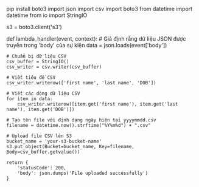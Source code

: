 pip install boto3
import json
import csv
import boto3
from datetime import datetime
from io import StringIO

s3 = boto3.client('s3')

def lambda_handler(event, context):
    # Giả định rằng dữ liệu JSON được truyền trong 'body' của sự kiện
    data = json.loads(event['body'])
    
    # Chuẩn bị dữ liệu CSV
    csv_buffer = StringIO()
    csv_writer = csv.writer(csv_buffer)

    # Viết tiêu đề CSV
    csv_writer.writerow(['first name', 'last name', 'DOB'])
    
    # Viết các dòng dữ liệu CSV
    for item in data:
        csv_writer.writerow([item.get('first name'), item.get('last name'), item.get('DOB')])

    # Tạo tên file với định dạng ngày hiện tại yyyymmdd.csv
    filename = datetime.now().strftime("%Y%m%d") + ".csv"

    # Upload file CSV lên S3
    bucket_name = 'your-s3-bucket-name'
    s3.put_object(Bucket=bucket_name, Key=filename, Body=csv_buffer.getvalue())

    return {
        'statusCode': 200,
        'body': json.dumps('File uploaded successfully')
    }
